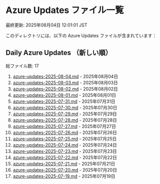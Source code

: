 # Azure Updates ファイル一覧

最終更新: 2025年08月04日 12:01:01 JST

このディレクトリには、以下の Azure Updates ファイルが含まれています：

## Daily Azure Updates （新しい順）

総ファイル数: 17

1. [azure-updates-2025-08-04.md](./azure-updates-2025-08-04.md) - 2025年08月04日
2. [azure-updates-2025-08-03.md](./azure-updates-2025-08-03.md) - 2025年08月03日
3. [azure-updates-2025-08-02.md](./azure-updates-2025-08-02.md) - 2025年08月02日
4. [azure-updates-2025-08-01.md](./azure-updates-2025-08-01.md) - 2025年08月01日
5. [azure-updates-2025-07-31.md](./azure-updates-2025-07-31.md) - 2025年07月31日
6. [azure-updates-2025-07-30.md](./azure-updates-2025-07-30.md) - 2025年07月30日
7. [azure-updates-2025-07-29.md](./azure-updates-2025-07-29.md) - 2025年07月29日
8. [azure-updates-2025-07-28.md](./azure-updates-2025-07-28.md) - 2025年07月28日
9. [azure-updates-2025-07-27.md](./azure-updates-2025-07-27.md) - 2025年07月27日
10. [azure-updates-2025-07-26.md](./azure-updates-2025-07-26.md) - 2025年07月26日
11. [azure-updates-2025-07-25.md](./azure-updates-2025-07-25.md) - 2025年07月25日
12. [azure-updates-2025-07-24.md](./azure-updates-2025-07-24.md) - 2025年07月24日
13. [azure-updates-2025-07-23.md](./azure-updates-2025-07-23.md) - 2025年07月23日
14. [azure-updates-2025-07-22.md](./azure-updates-2025-07-22.md) - 2025年07月22日
15. [azure-updates-2025-07-21.md](./azure-updates-2025-07-21.md) - 2025年07月21日
16. [azure-updates-2025-07-20.md](./azure-updates-2025-07-20.md) - 2025年07月20日
17. [azure-updates-2025-07-19.md](./azure-updates-2025-07-19.md) - 2025年07月19日
